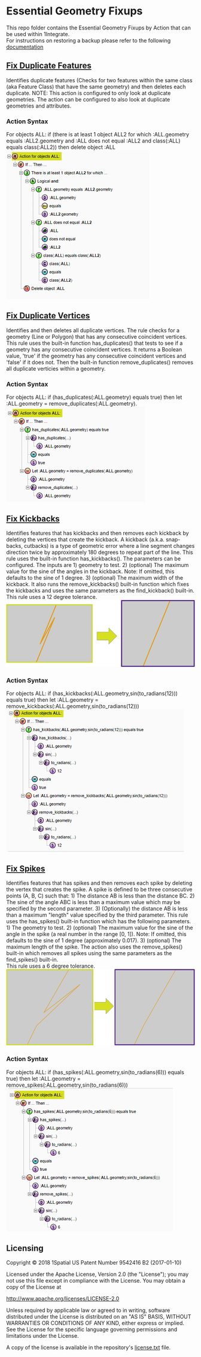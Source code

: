 # Essential Geometry Fixups
This repo folder contains the Essential Geometry Fixups by Action that can be used within 1Integrate.  
For instructions on restoring a backup please refer to the following [documentation](https://1spatial.com/documentation/1integrate/v2_3/Topics/Backup_Restore.htm?Highlight=Restore%20Backup%20Rules)

## [Fix Duplicate Features](FixDuplicateFeatureAction.xml)
Identifies duplicate features (Checks for two features within the same class (aka Feature Class) that have the same geometry) and then deletes each duplicate.  NOTE: This action is configured to only look at duplicate geometries.  The action can be configured to also look at duplicate geometries and attributes. 

### Action Syntax
For objects ALL: if (there is at least 1 object ALL2 for which :ALL.geometry equals :ALL2.geometry and :ALL does not equal :ALL2 and class(:ALL) equals class(:ALL2)) then delete object :ALL  
![Alt text](img/RemoveDuplicateFeatureAction.png?raw=true "Remove Duplicate Features Action")

## [Fix Duplicate Vertices](FixDuplicateVerticiesAction.xml)
Identifies and then deletes all duplicate vertices.  The rule checks for a geometry (Line or Polygon) that has any consecutive coincident vertices.  This rule uses the built-in function has_duplicates() that tests to see if a geometry has any consecutive coincident vertices.  It returns a Boolean value, 'true' if the geometry has any consecutive coincident vertices and 'false' if it does not.  Then the built-in function remove_duplicates() removes all duplicate verticies within a geometry.

### Action Syntax
For objects ALL: if (has_duplicates(:ALL.geometry) equals true) then let :ALL.geometry = remove_duplicates(:ALL.geometry).  
![Alt text](img/RemoveDuplicateVertexAction.png?raw=true "Remove Duplicate Vertex Action")

## [Fix Kickbacks](FixKickbacksAction.xml)
Identifies features that has kickbacks and then removes each kickback by deleting the vertices that create the kickback. A kickback (a.k.a. snap-backs, cutbacks) is a type of geometric error where a line segment changes direction twice by approximately 180 degrees to repeat part of the line.  This rule uses the built-in function has_kickbacks(). The parameters can be configured. The inputs are 1) geometry to test. 2) (optional) The maximum value for the sine of the angles in the kickback. Note: If omitted, this defaults to the sine of 1 degree. 3) (optional) The maximum width of the kickback. It also runs the remove_kickbacks() built-in function which fixes the kickbacks and uses the same parameters as the find_kickback() built-in.  
This rule uses a 12 degree tolerance.  
![Alt text](img/KickbackFix.png?raw=true "Kickback Fixup Example")

### Action Syntax
For objects ALL: if (has_kickbacks(:ALL.geometry,sin(to_radians(12))) equals true) then let :ALL.geometry = remove_kickbacks(:ALL.geometry,sin(to_radians(12)))  
![Alt text](img/RemoveKickbacksAction.png?raw=true "Kickback Fix Action")


## [Fix Spikes](FixSpikesAction.xml)
Identifies features that has spikes and then removes each spike by deleting the vertex that creates the spike.  A spike is defined to be three consecutive points (A, B, C) such that: 1) The distance AB is less than the distance BC. 2) The sine of the angle ABC is less than a maximum value which may be specified by the second parameter. 3) (Optionally) the distance AB is less than a maximum "length" value specified by the third parameter.  This rule uses the has_spikes() built-in function which has the following parameters.  1) The geometry to test. 2) (optional) The maximum value for the sine of the angle in the spike (a real number in the range [0, 1]). Note: If omitted, this defaults to the sine of 1 degree (approximately 0.017). 3) (optional) The maximum length of the spike.  The action also uses the remove_spikes() built-in which removes all spikes using the same parameters as the find_spikes() built-in.  
This rule uses a 6 degree tolerance.
![Alt text](img/SpikeFix.png?raw=true "Spike Fixup Example")

### Action Syntax
For objects ALL: if (has_spikes(:ALL.geometry,sin(to_radians(6))) equals true) then let :ALL.geometry = remove_spikes(:ALL.geometry,sin(to_radians(6)))  
![Alt text](img/RemoveSpikesAction.png?raw=true "Spike Fix Action")

## Licensing
Copyright © 2018 1Spatial US Patent Number 9542416 B2 (2017-01-10)

Licensed under the Apache License, Version 2.0 (the "License");
you may not use this file except in compliance with the License.
You may obtain a copy of the License at

   http://www.apache.org/licenses/LICENSE-2.0

Unless required by applicable law or agreed to in writing, software
distributed under the License is distributed on an "AS IS" BASIS,
WITHOUT WARRANTIES OR CONDITIONS OF ANY KIND, either express or implied.
See the License for the specific language governing permissions and
limitations under the License.

A copy of the license is available in the repository's [license.txt](LICENSE) file.